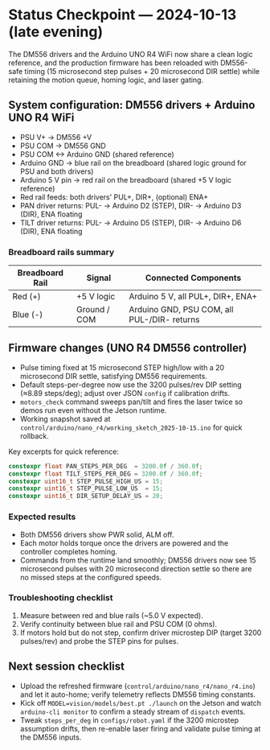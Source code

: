 # Status Checkpoint — 2024-10-13 (late evening)

The DM556 drivers and the Arduino UNO R4 WiFi now share a clean logic reference, and the production firmware has been reloaded with DM556-safe timing (15 microsecond step pulses + 20 microsecond DIR settle) while retaining the motion queue, homing logic, and laser gating.

## System configuration: DM556 drivers + Arduino UNO R4 WiFi
- PSU V+ -> DM556 +V
- PSU COM -> DM556 GND
- PSU COM <-> Arduino GND (shared reference)
- Arduino GND -> blue rail on the breadboard (shared logic ground for PSU and both drivers)
- Arduino 5 V pin -> red rail on the breadboard (shared +5 V logic reference)
- Red rail feeds: both drivers' PUL+, DIR+, (optional) ENA+
- PAN driver returns: PUL- -> Arduino D2 (STEP), DIR- -> Arduino D3 (DIR), ENA floating
- TILT driver returns: PUL- -> Arduino D5 (STEP), DIR- -> Arduino D6 (DIR), ENA floating

### Breadboard rails summary

| Breadboard Rail | Signal       | Connected Components                        |
| --------------- | ------------ | ------------------------------------------- |
| Red (+)         | +5 V logic   | Arduino 5 V, all PUL+, DIR+, ENA+           |
| Blue (-)        | Ground / COM | Arduino GND, PSU COM, all PUL-/DIR- returns |

## Firmware changes (UNO R4 DM556 controller)
- Pulse timing fixed at 15 microsecond STEP high/low with a 20 microsecond DIR settle, satisfying DM556 requirements.
- Default steps-per-degree now use the 3200 pulses/rev DIP setting (≈8.89 steps/deg); adjust over JSON `config` if calibration drifts.
- `motors_check` command sweeps pan/tilt and fires the laser twice so demos run even without the Jetson runtime.
- Working snapshot saved at `control/arduino/nano_r4/working_sketch_2025-10-15.ino` for quick rollback.

Key excerpts for quick reference:
```cpp
constexpr float PAN_STEPS_PER_DEG  = 3200.0f / 360.0f;
constexpr float TILT_STEPS_PER_DEG = 3200.0f / 360.0f;
constexpr uint16_t STEP_PULSE_HIGH_US = 15;
constexpr uint16_t STEP_PULSE_LOW_US  = 15;
constexpr uint16_t DIR_SETUP_DELAY_US = 20;
```
### Expected results
- Both DM556 drivers show PWR solid, ALM off.
- Each motor holds torque once the drivers are powered and the controller completes homing.
- Commands from the runtime land smoothly; DM556 drivers now see 15 microsecond pulses with 20 microsecond direction settle so there are no missed steps at the configured speeds.

### Troubleshooting checklist
1. Measure between red and blue rails (~5.0 V expected).
2. Verify continuity between blue rail and PSU COM (0 ohms).
3. If motors hold but do not step, confirm driver microstep DIP (target 3200 pulses/rev) and probe the STEP pins for pulses.

## Next session checklist
- Upload the refreshed firmware (`control/arduino/nano_r4/nano_r4.ino`) and let it auto-home; verify telemetry reflects DM556 timing constants.
- Kick off `MODEL=vision/models/best.pt ./launch` on the Jetson and watch `arduino-cli monitor` to confirm a steady stream of `dispatch` events.
- Tweak `steps_per_deg` in `configs/robot.yaml` if the 3200 microstep assumption drifts, then re-enable laser firing and validate pulse timing at the DM556 inputs.
